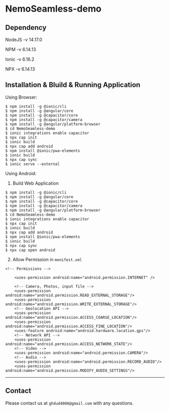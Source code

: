 # NemoSeamless-demo

## Dependency
NodeJS -v 14.17.0 

NPM -v 6.14.13

Ionic -v 6.16.2

NPX -v 6.14.13

## Installation & Bluild & Running Application

Using Browser:

```
$ npm install -g @ionic/cli
$ npm install -g @angular/core
$ npm install -g @capacitor/core
$ npm install -g @capacitor/camera
$ npm install -g @angular/platform-browser
$ cd NemoSeamless-demo
$ ionic integrations enable capacitor
$ npx cap init
$ ionic build
$ npx cap add android
$ npm install @ionic/pwa-elements
$ ionic build
$ npx cap sync
$ ionic serve --external
```


Using Android:

1. Build Web Application
```
$ npm install -g @ionic/cli
$ npm install -g @angular/core
$ npm install -g @capacitor/core
$ npm install -g @capacitor/camera
$ npm install -g @angular/platform-browser
$ cd NemoSeamless-demo
$ ionic integrations enable capacitor
$ npx cap init
$ ionic build
$ npx cap add android
$ npm install @ionic/pwa-elements
$ ionic build
$ npx cap sync
$ npx cap open android
```

2. Allow Permission in `menifest.xml`
```
<!-- Permissions -->

    <uses-permission android:name="android.permission.INTERNET" />

    <!-- Camera, Photos, input file -->
    <uses-permission android:name="android.permission.READ_EXTERNAL_STORAGE"/>
    <uses-permission android:name="android.permission.WRITE_EXTERNAL_STORAGE"/>
    <!-- Geolocation API -->
    <uses-permission android:name="android.permission.ACCESS_COARSE_LOCATION"/>
    <uses-permission android:name="android.permission.ACCESS_FINE_LOCATION"/>
    <uses-feature android:name="android.hardware.location.gps"/>
    <!-- Network API -->
    <uses-permission android:name="android.permission.ACCESS_NETWORK_STATE"/>
    <!-- Video -->
    <uses-permission android:name="android.permission.CAMERA"/>
    <!-- Audio -->
    <uses-permission android:name="android.permission.RECORD_AUDIO"/>
    <uses-permission android:name="android.permission.MODIFY_AUDIO_SETTINGS"/>
```

---
## Contact

Please contact us at `ghdud4006@gmail.com` with any questions.
